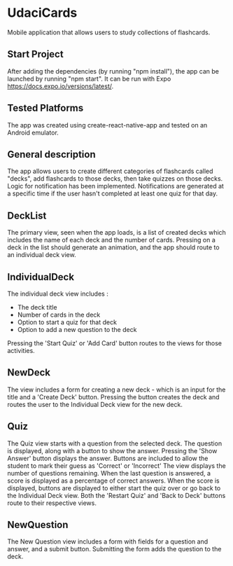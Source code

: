 # UdaciCards
 Mobile application that allows users to study collections of flashcards.

## Start Project
After adding the dependencies (by running "npm  install"), the app can be launched by running "npm start". It can be run with Expo https://docs.expo.io/versions/latest/.

## Tested Platforms
The app was created using create-react-native-app and tested on an Android emulator.

## General description
The app allows users to create different categories of flashcards called "decks", add flashcards to those decks, then take quizzes on those decks.
Logic for notification has been implemented. Notifications are generated at a specific time if the user hasn't completed at least one quiz for that day.

## DeckList
The primary view, seen when the app loads, is a list of created decks which includes the name of each deck and the number of cards.
Pressing on a deck in the list should generate an animation, and the app should route to an individual deck view.

## IndividualDeck
The individual deck view includes :

- The deck title
- Number of cards in the deck
- Option to start a quiz for that deck
- Option to add a new question to the deck

Pressing the 'Start Quiz' or 'Add Card' button routes to the views for those activities.

## NewDeck
The view includes a form for creating a new deck - which is an input for the title and a 'Create Deck' button.
Pressing the button creates the deck and routes the user to the Individual Deck view for the new deck.

## Quiz
The Quiz view starts with a question from the selected deck.
The question is displayed, along with a button to show the answer.
Pressing the 'Show Answer' button displays the answer.
Buttons are included to allow the student to mark their guess as 'Correct' or 'Incorrect'
The view displays the number of questions remaining.
When the last question is answered, a score is displayed as a percentage of correct answers.
When the score is displayed, buttons are displayed to either start the quiz over or go back to the Individual Deck view.
Both the 'Restart Quiz' and 'Back to Deck' buttons route to their respective views.

## NewQuestion
The New Question view includes a form with fields for a question and answer, and a submit button.
Submitting the form adds the question to the deck.
